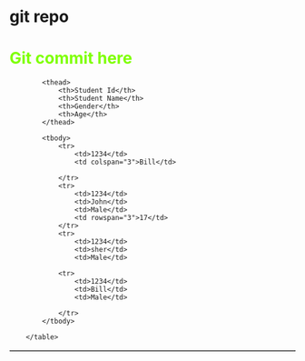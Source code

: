 # git repo

  <h1 style="color: chartreuse;">Git commit here</h1>
        <table border="1">

            <thead>
                <th>Student Id</th>
                <th>Student Name</th>
                <th>Gender</th>
                <th>Age</th>
            </thead>
    
            <tbody>
                <tr>
                    <td>1234</td>
                    <td colspan="3">Bill</td>
    
                </tr>
                <tr>
                    <td>1234</td>
                    <td>John</td>
                    <td>Male</td>
                    <td rowspan="3">17</td>
                </tr>
                <tr>
                    <td>1234</td>
                    <td>sher</td>
                    <td>Male</td>
    
                <tr>
                    <td>1234</td>
                    <td>Bill</td>
                    <td>Male</td>
    
                </tr>
            </tbody>
    
        </table>